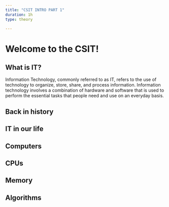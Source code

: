 ```yaml
---
title: "CSIT INTRO PART 1"
duration: 1h
type: theory

---
```


# Welcome to the CSIT!

## What is IT?

Information Technology, commonly referred to as IT, refers to the use of technology to organize, store, share, and process information. Information technology involves a combination of hardware and software that is used to perform the essential tasks that people need and use on an everyday basis.

## Back in history

## IT in our life

## Computers

## CPUs

## Memory

## Algorithms


